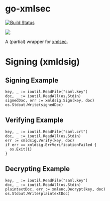 # go-xmlsec

[![Build Status](https://travis-ci.org/crewjam/go-xmlsec.svg?branch=master)](https://travis-ci.org/crewjam/go-xmlsec)

[![](https://godoc.org/github.com/crewjam/go-xmlsec?status.png)](http://godoc.org/github.com/crewjam/go-xmlsec)

A (partial) wrapper for [xmlsec](https://www.aleksey.com/xmlsec).

# Signing (xmldsig)

## Signing Example

    key, _ := ioutil.ReadFile("saml.key")
    doc, _ := ioutil.ReadAll(os.Stdin)
    signedDoc, err := xmldsig.Sign(key, doc)
    os.Stdout.Write(signedDoc)

## Verifying Example

    key, _ := ioutil.ReadFile("saml.crt")
    doc, _ := ioutil.ReadAll(os.Stdin)
    err := xmldsig.Verify(key, doc)
    if err == xmldsig.ErrVerificationFailed {
      os.Exit(1)
    }

## Decrypting Example

    key, _ := ioutil.ReadFile("saml.key")
    doc, _ := ioutil.ReadAll(os.Stdin)
    plaintextDoc, err := xmlenc.Decrypt(key, doc)
    os.Stdout.Write(plaintextDoc)
